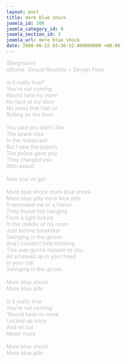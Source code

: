 ```yaml
---
layout: post
title: more blue shock
joomla_id: 109
joomla_category_id: 9
joomla_section_id: 3
joomla_url: more blue shock
date: 2008-06-22 03:56:52.000000000 +00:00
---
```

<span style="color: #c0c0c0">(Bergmann)<br />
<span style="font-style: italic">albums: Sexual Roulette</span><i> + Design Flaw</i><br />
<br />
Is it really true?<br />
You're not coming<br />
Round here no more<br />
No face at my door<br />
No jokes that had us<br />
Rolling on the floor<br />
<br />
You said you didn't like<br />
The spare-ribs<br />
In the restaurant<br />
But I saw the papers<br />
The police gave you<br />
They charged you<br />
With assult<br />
<br />
Now you've got<br />
<br />
More blue shock more blue shock<br />
More blue pills more blue pills<br />
It reminded me of a friend<br />
They found him hanging<br />
From a light fixture<br />
In the middle of his room<br />
Just before breakfast<br />
Swinging in the gloom<br />
And I couldn't help thinking<br />
This was gonna happen to you<br />
All screwed up in your head<br />
In your cell<br />
Swinging in the gloom<br />
<br />
More blue shock<br />
More blue pills<br />
<br />
Is it really true<br />
You're not coming<br />
'Round here no more<br />
Locked up once<br />
And let out<br />
Never more<br />
<br />
More blue shock<br />
More blue pills</span>
